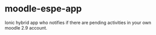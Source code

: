 # moodle-espe-app
Ionic hybrid app who notifies if there are pending activities in your own moodle 2.9 account.
